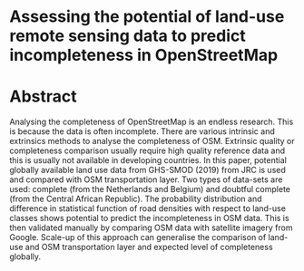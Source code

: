 # Assessing the potential of land-use remote sensing data to predict incompleteness in OpenStreetMap

# Abstract

Analysing the completeness of OpenStreetMap is an endless research. This is because the data is often incomplete. There are various intrinsic and extrinsics methods to analyse the completeness of OSM. Extrinsic quality or completeness comparison usually require high quality reference data and this is usually not available in developing countries. In this paper, potential globally available land use data from GHS-SMOD (2019) from JRC is used and compared with OSM transportation layer. Two types of data-sets are used: complete (from the Netherlands and Belgium) and doubtful complete (from the Central African Republic). The probability distribution and difference in statistical function of road densities with respect to land-use classes shows potential to predict the incompleteness in OSM data. This is then validated manually by comparing OSM data with satellite imagery from Google. Scale-up of this approach can generalise the comparison of land-use and OSM transportation layer and expected level of completeness globally. 
